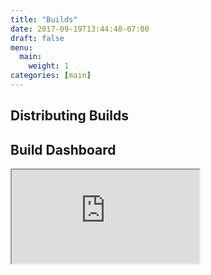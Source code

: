 ```yaml
---
title: "Builds"
date: 2017-09-19T13:44:48-07:00
draft: false
menu:
  main:
    weight: 1
categories: [main]
---
```


## Distributing Builds

## Build Dashboard

<iframe class="dashboard" src="https://fuchsia-dashboard.appspot.com" />
